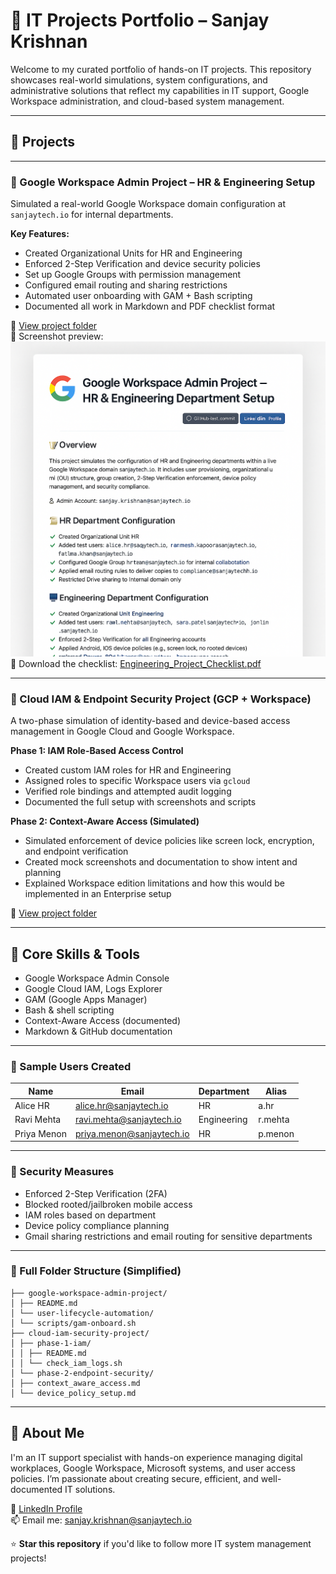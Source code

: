# 💼 IT Projects Portfolio – Sanjay Krishnan

Welcome to my curated portfolio of hands-on IT projects. This repository showcases real-world simulations, system configurations, and administrative solutions that reflect my capabilities in IT support, Google Workspace administration, and cloud-based system management.

---

## 📂 Projects

---

### 🔧 Google Workspace Admin Project – HR & Engineering Setup

Simulated a real-world Google Workspace domain configuration at `sanjaytech.io` for internal departments.

**Key Features:**
- Created Organizational Units for HR and Engineering
- Enforced 2-Step Verification and device security policies
- Set up Google Groups with permission management
- Configured email routing and sharing restrictions
- Automated user onboarding with GAM + Bash scripting
- Documented all work in Markdown and PDF checklist format

📁 [View project folder](google-workspace-admin-project/README.md)  
📸 Screenshot preview: ![Project Visual](google-workspace-admin-project/screenshots/project-visual.png)  
📄 Download the checklist: [Engineering_Project_Checklist.pdf](google-workspace-admin-project/Engineering_Project_Checklist.pdf)

---

### 🔐 Cloud IAM & Endpoint Security Project (GCP + Workspace)

A two-phase simulation of identity-based and device-based access management in Google Cloud and Google Workspace.

**Phase 1: IAM Role-Based Access Control**
- Created custom IAM roles for HR and Engineering
- Assigned roles to specific Workspace users via `gcloud`
- Verified role bindings and attempted audit logging
- Documented the full setup with screenshots and scripts

**Phase 2: Context-Aware Access (Simulated)**
- Simulated enforcement of device policies like screen lock, encryption, and endpoint verification
- Created mock screenshots and documentation to show intent and planning
- Explained Workspace edition limitations and how this would be implemented in an Enterprise setup

📁 [View project folder](cloud-iam-security-project/README.md)

---

## 🧰 Core Skills & Tools

- Google Workspace Admin Console
- Google Cloud IAM, Logs Explorer
- GAM (Google Apps Manager)
- Bash & shell scripting
- Context-Aware Access (documented)
- Markdown & GitHub documentation

---

### 👥 Sample Users Created

| Name          | Email                          | Department  | Alias        |
|---------------|--------------------------------|-------------|--------------|
| Alice HR      | alice.hr@sanjaytech.io         | HR          | a.hr         |
| Ravi Mehta    | ravi.mehta@sanjaytech.io       | Engineering | r.mehta      |
| Priya Menon   | priya.menon@sanjaytech.io      | HR          | p.menon      |

---

### 🔐 Security Measures

- Enforced 2-Step Verification (2FA)
- Blocked rooted/jailbroken mobile access
- IAM roles based on department
- Device policy compliance planning
- Gmail sharing restrictions and email routing for sensitive departments

---

### 📂 Full Folder Structure (Simplified)

```
├── google-workspace-admin-project/
│ ├── README.md
│ └── user-lifecycle-automation/
│ └── scripts/gam-onboard.sh
├── cloud-iam-security-project/
│ ├── phase-1-iam/
│ │ ├── README.md
│ │ └── check_iam_logs.sh
│ └── phase-2-endpoint-security/
│ ├── context_aware_access.md
│ └── device_policy_setup.md

```
---

## 🧠 About Me

I'm an IT support specialist with hands-on experience managing digital workplaces, Google Workspace, Microsoft systems, and user access policies. I’m passionate about creating secure, efficient, and well-documented IT solutions.

🔗 [LinkedIn Profile](https://www.linkedin.com/in/sanjay-krishnan-aa985b134/)  
📫 Email me: sanjay.krishnan@sanjaytech.io

⭐ **Star this repository** if you'd like to follow more IT system management projects!
